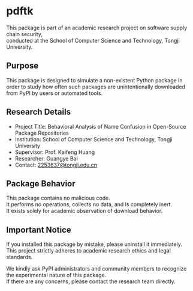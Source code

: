 # pdftk

This package is part of an academic research project on software supply chain security,  
conducted at the School of Computer Science and Technology, Tongji University.

## Purpose

This package is designed to simulate a non-existent Python package in order to study how often such packages are unintentionally downloaded from PyPI by users or automated tools.

## Research Details

- Project Title: Behavioral Analysis of Name Confusion in Open-Source Package Repositories  
- Institution: School of Computer Science and Technology, Tongji University  
- Supervisor: Prof. Kaifeng Huang  
- Researcher: Guangye Bai  
- Contact: 2253637@tongji.edu.cn

## Package Behavior

This package contains no malicious code.  
It performs no operations, collects no data, and is completely inert.  
It exists solely for academic observation of download behavior.

## Important Notice

If you installed this package by mistake, please uninstall it immediately.  
This project strictly adheres to academic research ethics and legal standards.

We kindly ask PyPI administrators and community members to recognize the experimental nature of this package.  
If there are any concerns, please contact the research team directly.